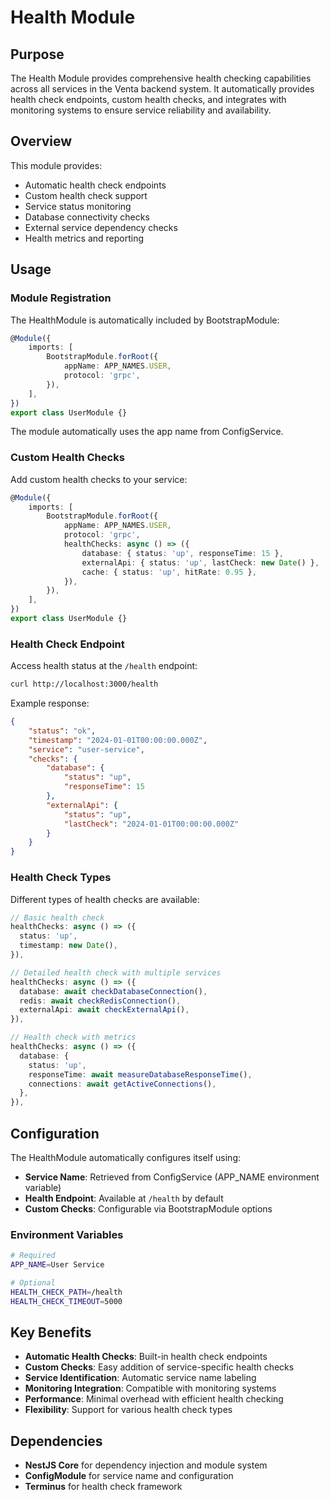 # Health Module

## Purpose

The Health Module provides comprehensive health checking capabilities across all services in the Venta backend system. It automatically provides health check endpoints, custom health checks, and integrates with monitoring systems to ensure service reliability and availability.

## Overview

This module provides:

- Automatic health check endpoints
- Custom health check support
- Service status monitoring
- Database connectivity checks
- External service dependency checks
- Health metrics and reporting

## Usage

### Module Registration

The HealthModule is automatically included by BootstrapModule:

```typescript
@Module({
	imports: [
		BootstrapModule.forRoot({
			appName: APP_NAMES.USER,
			protocol: 'grpc',
		}),
	],
})
export class UserModule {}
```

The module automatically uses the app name from ConfigService.

### Custom Health Checks

Add custom health checks to your service:

```typescript
@Module({
	imports: [
		BootstrapModule.forRoot({
			appName: APP_NAMES.USER,
			protocol: 'grpc',
			healthChecks: async () => ({
				database: { status: 'up', responseTime: 15 },
				externalApi: { status: 'up', lastCheck: new Date() },
				cache: { status: 'up', hitRate: 0.95 },
			}),
		}),
	],
})
export class UserModule {}
```

### Health Check Endpoint

Access health status at the `/health` endpoint:

```bash
curl http://localhost:3000/health
```

Example response:

```json
{
	"status": "ok",
	"timestamp": "2024-01-01T00:00:00.000Z",
	"service": "user-service",
	"checks": {
		"database": {
			"status": "up",
			"responseTime": 15
		},
		"externalApi": {
			"status": "up",
			"lastCheck": "2024-01-01T00:00:00.000Z"
		}
	}
}
```

### Health Check Types

Different types of health checks are available:

```typescript
// Basic health check
healthChecks: async () => ({
  status: 'up',
  timestamp: new Date(),
}),

// Detailed health check with multiple services
healthChecks: async () => ({
  database: await checkDatabaseConnection(),
  redis: await checkRedisConnection(),
  externalApi: await checkExternalApi(),
}),

// Health check with metrics
healthChecks: async () => ({
  database: {
    status: 'up',
    responseTime: await measureDatabaseResponseTime(),
    connections: await getActiveConnections(),
  },
}),
```

## Configuration

The HealthModule automatically configures itself using:

- **Service Name**: Retrieved from ConfigService (APP_NAME environment variable)
- **Health Endpoint**: Available at `/health` by default
- **Custom Checks**: Configurable via BootstrapModule options

### Environment Variables

```bash
# Required
APP_NAME=User Service

# Optional
HEALTH_CHECK_PATH=/health
HEALTH_CHECK_TIMEOUT=5000
```

## Key Benefits

- **Automatic Health Checks**: Built-in health check endpoints
- **Custom Checks**: Easy addition of service-specific health checks
- **Service Identification**: Automatic service name labeling
- **Monitoring Integration**: Compatible with monitoring systems
- **Performance**: Minimal overhead with efficient health checking
- **Flexibility**: Support for various health check types

## Dependencies

- **NestJS Core** for dependency injection and module system
- **ConfigModule** for service name and configuration
- **Terminus** for health check framework
